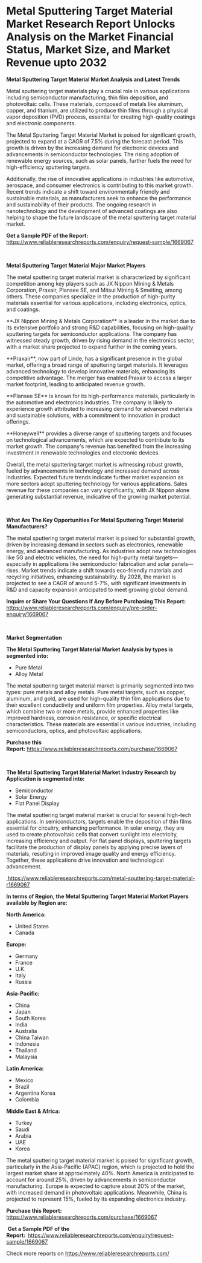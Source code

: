 <p><h1>Metal Sputtering Target Material Market Research Report Unlocks Analysis on the Market Financial Status, Market Size, and Market Revenue upto 2032</h1></p><p><strong>Metal Sputtering Target Material Market Analysis and Latest Trends</strong></p>
<p><p>Metal sputtering target materials play a crucial role in various applications including semiconductor manufacturing, thin film deposition, and photovoltaic cells. These materials, composed of metals like aluminum, copper, and titanium, are utilized to produce thin films through a physical vapor deposition (PVD) process, essential for creating high-quality coatings and electronic components.</p><p>The Metal Sputtering Target Material Market is poised for significant growth, projected to expand at a CAGR of 7.5% during the forecast period. This growth is driven by the increasing demand for electronic devices and advancements in semiconductor technologies. The rising adoption of renewable energy sources, such as solar panels, further fuels the need for high-efficiency sputtering targets.</p><p>Additionally, the rise of innovative applications in industries like automotive, aerospace, and consumer electronics is contributing to this market growth. Recent trends indicate a shift toward environmentally friendly and sustainable materials, as manufacturers seek to enhance the performance and sustainability of their products. The ongoing research in nanotechnology and the development of advanced coatings are also helping to shape the future landscape of the metal sputtering target material market.</p></p>
<p><strong>Get a Sample PDF of the Report:&nbsp;</strong> <a href="https://www.reliableresearchreports.com/enquiry/request-sample/1669067?utm_campaign=2098&utm_medium=2&utm_source=Github&utm_content=ia&utm_term=05022025&utm_id=metal-sputtering-target-material">https://www.reliableresearchreports.com/enquiry/request-sample/1669067</a></p>
<p>&nbsp;</p>
<p><strong>Metal Sputtering Target Material Major Market Players</strong></p>
<p><p>The metal sputtering target material market is characterized by significant competition among key players such as JX Nippon Mining & Metals Corporation, Praxair, Plansee SE, and Mitsui Mining & Smelting, among others. These companies specialize in the production of high-purity materials essential for various applications, including electronics, optics, and coatings.</p><p>**JX Nippon Mining & Metals Corporation** is a leader in the market due to its extensive portfolio and strong R&D capabilities, focusing on high-quality sputtering targets for semiconductor applications. The company has witnessed steady growth, driven by rising demand in the electronics sector, with a market share projected to expand further in the coming years.</p><p>**Praxair**, now part of Linde, has a significant presence in the global market, offering a broad range of sputtering target materials. It leverages advanced technology to develop innovative materials, enhancing its competitive advantage. The merger has enabled Praxair to access a larger market footprint, leading to anticipated revenue growth.</p><p>**Plansee SE** is known for its high-performance materials, particularly in the automotive and electronics industries. The company is likely to experience growth attributed to increasing demand for advanced materials and sustainable solutions, with a commitment to innovation in product offerings.</p><p>**Honeywell** provides a diverse range of sputtering targets and focuses on technological advancements, which are expected to contribute to its market growth. The company's revenue has benefited from the increasing investment in renewable technologies and electronic devices.</p><p>Overall, the metal sputtering target market is witnessing robust growth, fueled by advancements in technology and increased demand across industries. Expected future trends indicate further market expansion as more sectors adopt sputtering technology for various applications. Sales revenue for these companies can vary significantly, with JX Nippon alone generating substantial revenue, indicative of the growing market potential.</p></p>
<p>&nbsp;</p>
<p><strong>What Are The Key Opportunities For Metal Sputtering Target Material Manufacturers?</strong></p>
<p><p>The metal sputtering target material market is poised for substantial growth, driven by increasing demand in sectors such as electronics, renewable energy, and advanced manufacturing. As industries adopt new technologies like 5G and electric vehicles, the need for high-purity metal targets—especially in applications like semiconductor fabrication and solar panels—rises. Market trends indicate a shift towards eco-friendly materials and recycling initiatives, enhancing sustainability. By 2028, the market is projected to see a CAGR of around 5-7%, with significant investments in R&D and capacity expansion anticipated to meet growing global demand.</p></p>
<p><strong>Inquire or Share Your Questions If Any Before Purchasing This Report:</strong> <a href="https://www.reliableresearchreports.com/enquiry/pre-order-enquiry/1669067?utm_campaign=2098&utm_medium=2&utm_source=Github&utm_content=ia&utm_term=05022025&utm_id=metal-sputtering-target-material">https://www.reliableresearchreports.com/enquiry/pre-order-enquiry/1669067</a></p>
<p>&nbsp;</p>
<p><strong>Market Segmentation</strong></p>
<p><strong>The Metal Sputtering Target Material Market Analysis by types is segmented into:</strong></p>
<p><ul><li>Pure Metal</li><li>Alloy Metal</li></ul></p>
<p><p>The metal sputtering target material market is primarily segmented into two types: pure metals and alloy metals. Pure metal targets, such as copper, aluminum, and gold, are used for high-quality thin film applications due to their excellent conductivity and uniform film properties. Alloy metal targets, which combine two or more metals, provide enhanced properties like improved hardness, corrosion resistance, or specific electrical characteristics. These materials are essential in various industries, including semiconductors, optics, and photovoltaic applications.</p></p>
<p><strong>Purchase this Report:&nbsp;</strong><a href="https://www.reliableresearchreports.com/purchase/1669067?utm_campaign=2098&utm_medium=2&utm_source=Github&utm_content=ia&utm_term=05022025&utm_id=metal-sputtering-target-material">https://www.reliableresearchreports.com/purchase/1669067</a></p>
<p>&nbsp;</p>
<p><strong>The Metal Sputtering Target Material Market Industry Research by Application is segmented into:</strong></p>
<p><ul><li>Semiconductor</li><li>Solar Energy</li><li>Flat Panel Display</li></ul></p>
<p><p>The metal sputtering target material market is crucial for several high-tech applications. In semiconductors, targets enable the deposition of thin films essential for circuitry, enhancing performance. In solar energy, they are used to create photovoltaic cells that convert sunlight into electricity, increasing efficiency and output. For flat panel displays, sputtering targets facilitate the production of display panels by applying precise layers of materials, resulting in improved image quality and energy efficiency. Together, these applications drive innovation and technological advancement.</p></p>
<p><a href="https://www.reliableresearchreports.com/metal-sputtering-target-material-r1669067?utm_campaign=2098&utm_medium=2&utm_source=Github&utm_content=ia&utm_term=05022025&utm_id=metal-sputtering-target-material">&nbsp;https://www.reliableresearchreports.com/metal-sputtering-target-material-r1669067</a></p>
<p><strong>In terms of Region, the Metal Sputtering Target Material Market Players available by Region are:</strong></p>
<p>
    <p> <strong> North America: </strong>
        <ul>
            <li>United States</li>
            <li>Canada</li>
        </ul>
        </p> 
    <p> <strong> Europe: </strong>
        <ul>
            <li>Germany</li>
            <li>France</li>
            <li>U.K.</li>
            <li>Italy</li>
            <li>Russia</li>
        </ul>
        </p> 
    <p> <strong> Asia-Pacific: </strong>
        <ul>
            <li>China</li>
            <li>Japan</li>
            <li>South Korea</li>
            <li>India</li>
            <li>Australia</li>
            <li>China Taiwan</li>
            <li>Indonesia</li>
            <li>Thailand</li>
            <li>Malaysia</li>
        </ul>
        </p> 
    <p> <strong> Latin America: </strong>
        <ul>
            <li>Mexico</li>
            <li>Brazil</li>
            <li>Argentina Korea</li>
            <li>Colombia</li>
        </ul>
        </p> 
    <p> <strong> Middle East & Africa: </strong>
        <ul>
            <li>Turkey</li>
            <li>Saudi</li>
            <li>Arabia</li>
            <li>UAE</li>
            <li>Korea</li>
        </ul>
    </p>
    </p>
<p><p>The metal sputtering target material market is poised for significant growth, particularly in the Asia-Pacific (APAC) region, which is projected to hold the largest market share at approximately 40%. North America is anticipated to account for around 25%, driven by advancements in semiconductor manufacturing. Europe is expected to capture about 20% of the market, with increased demand in photovoltaic applications. Meanwhile, China is projected to represent 15%, fueled by its expanding electronics industry.</p></p>
<p><strong>Purchase this Report: </strong><a href="https://www.reliableresearchreports.com/purchase/1669067?utm_campaign=2098&utm_medium=2&utm_source=Github&utm_content=ia&utm_term=05022025&utm_id=metal-sputtering-target-material">https://www.reliableresearchreports.com/purchase/1669067</a></p>
<p>&nbsp;<strong>Get a Sample PDF of the Report:&nbsp;&nbsp;</strong><a href="https://www.reliableresearchreports.com/enquiry/request-sample/1669067?utm_campaign=2098&utm_medium=2&utm_source=Github&utm_content=ia&utm_term=05022025&utm_id=metal-sputtering-target-material">https://www.reliableresearchreports.com/enquiry/request-sample/1669067</a></p>
<p><strong></strong></p>
<p>Check more reports on <a href="https://www.reliableresearchreports.com/?utm_campaign=2098&utm_medium=2&utm_source=Github&utm_content=ia&utm_term=05022025&utm_id=metal-sputtering-target-material">https://www.reliableresearchreports.com/</a></p>